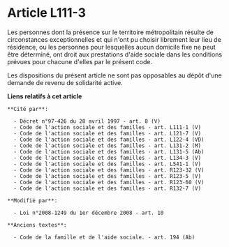 # Article L111-3

Les personnes dont la présence sur le territoire métropolitain résulte de circonstances exceptionnelles et qui n'ont pu
choisir librement leur lieu de résidence, ou les personnes pour lesquelles aucun domicile fixe ne peut être déterminé, ont
droit aux prestations d'aide sociale dans les conditions prévues pour chacune d'elles par le présent code. 

Les dispositions du présent article ne sont pas opposables au dépôt d'une demande        de revenu de solidarité active.

**Liens relatifs à cet article**

	**Cité par**:

	  - Décret n°97-426 du 28 avril 1997 - art. 8 (V)
	  - Code de l'action sociale et des familles - art. L111-1 (V)
	  - Code de l'action sociale et des familles - art. L121-7 (V)
	  - Code de l'action sociale et des familles - art. L122-4 (VD)
	  - Code de l'action sociale et des familles - art. L131-2 (M)
	  - Code de l'action sociale et des familles - art. L131-5 (Ab)
	  - Code de l'action sociale et des familles - art. L134-3 (V)
	  - Code de l'action sociale et des familles - art. L541-1 (V)
	  - Code de l'action sociale et des familles - art. R123-32 (V)
	  - Code de l'action sociale et des familles - art. R123-5 (V)
	  - Code de l'action sociale et des familles - art. R123-60 (V)
	  - Code de l'action sociale et des familles - art. R132-7 (V)

	**Modifié par**:

	  - Loi n°2008-1249 du 1er décembre 2008 - art. 10

	**Anciens textes**:

	  - Code de la famille et de l'aide sociale. - art. 194 (Ab)

